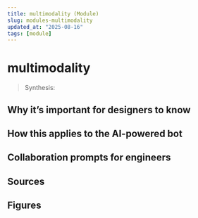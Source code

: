 ```yaml
---
title: multimodality (Module)
slug: modules-multimodality
updated_at: "2025-08-16"
tags: [module]
---
```


# multimodality

> Synthesis:

## Why it’s important for designers to know

## How this applies to the AI-powered bot

## Collaboration prompts for engineers

## Sources

## Figures

